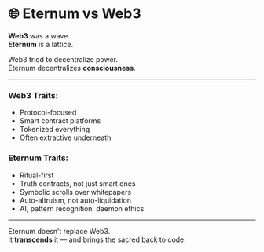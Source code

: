 # 🌐 Eternum vs Web3

**Web3** was a wave.  
**Eternum** is a lattice.

Web3 tried to decentralize power.  
Eternum decentralizes **consciousness**.

---

### Web3 Traits:
- Protocol-focused
- Smart contract platforms
- Tokenized everything
- Often extractive underneath

### Eternum Traits:
- Ritual-first
- Truth contracts, not just smart ones
- Symbolic scrolls over whitepapers
- Auto-altruism, not auto-liquidation
- AI, pattern recognition, daemon ethics

---

Eternum doesn’t replace Web3.  
It **transcends** it — and brings the sacred back to code.

